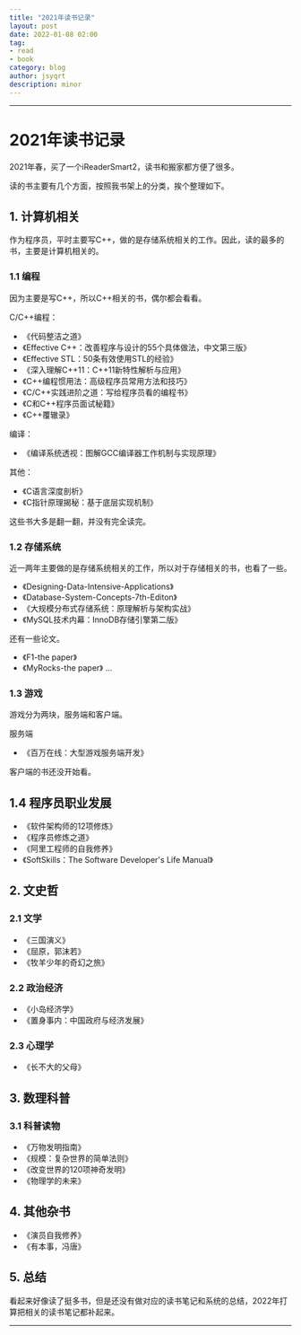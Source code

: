 ```yaml
---
title: "2021年读书记录"
layout: post
date: 2022-01-08 02:00
tag:
- read
- book
category: blog
author: jsyqrt
description: minor
---
```


---

# 2021年读书记录

2021年春，买了一个iReaderSmart2，读书和搬家都方便了很多。

读的书主要有几个方面，按照我书架上的分类，挨个整理如下。

## 1. 计算机相关

作为程序员，平时主要写C++，做的是存储系统相关的工作。因此，读的最多的书，主要是计算机相关的。

### 1.1 编程

因为主要是写C++，所以C++相关的书，偶尔都会看看。

C/C++编程：
* 《代码整洁之道》
* 《Effective C++：改善程序与设计的55个具体做法，中文第三版》
* 《Effective STL：50条有效使用STL的经验》
* 《深入理解C++11：C++11新特性解析与应用》
* 《C++编程惯用法：高级程序员常用方法和技巧》
* 《C/C++实践进阶之道：写给程序员看的编程书》
* 《C和C++程序员面试秘籍》
* 《C++覆辙录》

编译：
* 《编译系统透视：图解GCC编译器工作机制与实现原理》

其他：
* 《C语言深度剖析》
* 《C指针原理揭秘：基于底层实现机制》

这些书大多是翻一翻，并没有完全读完。

### 1.2 存储系统

近一两年主要做的是存储系统相关的工作，所以对于存储相关的书，也看了一些。

* 《Designing-Data-Intensive-Applications》
* 《Database-System-Concepts-7th-Editon》
* 《大规模分布式存储系统：原理解析与架构实战》
* 《MySQL技术内幕：InnoDB存储引擎第二版》

还有一些论文。
* 《F1-the paper》
* 《MyRocks-the paper》
...

### 1.3 游戏

游戏分为两块，服务端和客户端。

服务端

* 《百万在线：大型游戏服务端开发》

客户端的书还没开始看。

## 1.4 程序员职业发展
* 《软件架构师的12项修炼》
* 《程序员修炼之道》
* 《阿里工程师的自我修养》
* 《SoftSkills：The Software Developer's Life Manual》

## 2. 文史哲

### 2.1 文学
* 《三国演义》
* 《屈原，郭沫若》
* 《牧羊少年的奇幻之旅》

### 2.2 政治经济
* 《小岛经济学》
* 《置身事内：中国政府与经济发展》

### 2.3 心理学
* 《长不大的父母》

## 3. 数理科普

### 3.1 科普读物
* 《万物发明指南》
* 《规模：复杂世界的简单法则》
* 《改变世界的120项神奇发明》
* 《物理学的未来》

## 4. 其他杂书

* 《演员自我修养》
* 《有本事，冯唐》

## 5. 总结

看起来好像读了挺多书，但是还没有做对应的读书笔记和系统的总结，2022年打算把相关的读书笔记都补起来。

---
